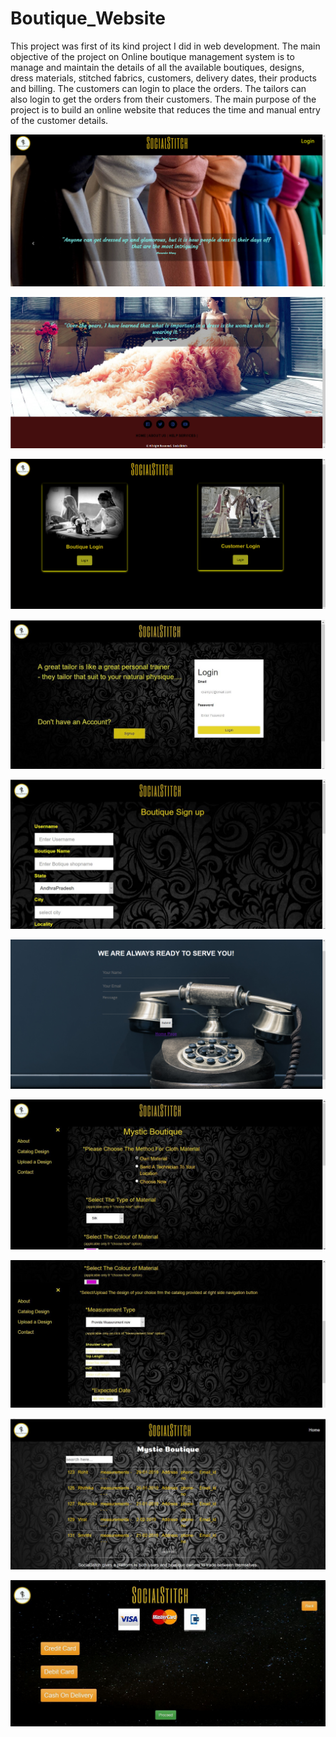# Boutique_Website
This project was first of its kind project I did in web development.
The main objective of the project on Online boutique management system is to manage and maintain the details of all the available boutiques, designs, dress materials, stitched fabrics, customers, delivery dates, their products and billing. The customers can login to place the orders. The tailors can also login to get the orders from their customers. The main purpose of the project is to build an online website that reduces the time and manual entry of the customer details.

![](Screenshot/Home_Page.png)

![](Screenshot/Home_Page1.png)

![](Screenshot/Login_Page.png)

![](Screenshot/Boutique_Login.png)

![](Screenshot/Boutique_SignUp.png)

![](Screenshot/Contact_Us.png)

![](Screenshot/Design_Catalog.png)

![](Screenshot/Design_Catalog1.png)

![](Screenshot/Stitchers.png)

![](Screenshot/Payment_Page.png)
